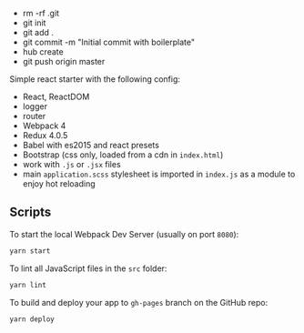 - rm -rf .git
- git init
- git add .
- git commit -m "Initial commit with boilerplate"
- hub create
- git push origin master

Simple react starter with the following config:

- React, ReactDOM
- logger
- router
- Webpack 4
- Redux 4.0.5
- Babel with es2015 and react presets
- Bootstrap (css only, loaded from a cdn in `index.html`)
- work with `.js` or `.jsx` files
- main `application.scss` stylesheet is imported in `index.js` as a module to enjoy hot reloading

## Scripts

To start the local Webpack Dev Server (usually on port `8080`):

```bash
yarn start
```

To lint all JavaScript files in the `src` folder:

```bash
yarn lint
```

To build and deploy your app to `gh-pages` branch on the GitHub repo:

```bash
yarn deploy
```
